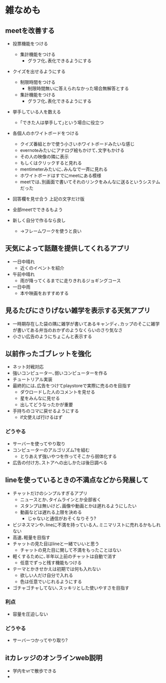 # 雑なめも

## meetを改善する 
* 投票機能をつける
    - 集計機能をつける
        - グラフ化､表化できるようにする
* クイズを出せるようにする
    - 制限時間をつける
        - 制限時間無いに答えられなかった場合無解答とする
    - 集計機能をつける
        - グラフ化､表化できるようにする
* 挙手している人を数える
    - ｢できた人は挙手して｣という場合に役立つ
* 各個人のホワイトボードをつける
    - クイズ番組とかで使う小さいホワイトボードみたいな感じ
    - evernoteみたいにアナログ絵もかけて､文字もかける
    - その人の映像の隣に表示
    - もしくはクリックすると見れる
    - mentimeterみたいに､みんなで一斉に見れる
    - ホワイトボードはすでにmeetにある模様
    - meetでは､別画面で書いてそれのリンクをみんなに送るというシステムだった
    
* 回答欄を見せ合う
    上記の文字だけ版

* 全部meetでできるもよう
* 新しく自分で作るなら良し
    - ->フレームワークを使うと良い

## 天気によって話題を提供してくれるアプリ
* 一日中晴れ
    - 近くのイベントを紹介
* 午前中晴れ
    - 雨が降ってくるまでに走りきれるジョギングコース
* 一日中雨
    - 本や映画をおすすめする

## 見るたびにさりげない雑学を表示する天気アプリ
* 一時期存在した袋の隅に雑学が書いてあるキャンディ､カップのそこに雑学が書いてある弁当のおかずのようなくらいのさり気なさ
* 小さい広告のようにちょこんと表示する

## 以前作ったゴブレットを強化
* ネット対戦対応
* 強いコンピューター､弱いコンピューターを作る
* チュートリアル実装
* 最終的には､広告をつけてplaystoreで実際に売るのを目指す
    - ダウロードした人のコメントを見せる
    - 星をみんなに見せる
    - 出してどうなったかが重要
* 手持ちのコマに戻せるようにする
    - if文使えば行けるはず
### どうやる
* サーバーを使ってやり取り
* コンピューターのアルゴリズム?を組む
    - とりあえず強いやつを作ってそこから弱体化する
* 広告の付け方､ストアへの出しかたは後日調べる

## lineを使っているときの不満点などから発展して
* チャットだけのシンプルすぎるアプリ
    - ニュースとか､タイムラインとか全部省く
    - スタンプは無いけど､画像や動画とかは遅れるようにしたい
    - 動画などは遅れる上限を決める
        - じゃないと通信がおそくなりそう?
* ビジネスマンや､lineに不満を持っている人､ミニマリストに売れるかもしれない
* 高速､軽量を目指す
* チャットの見た目はlineと一緒でいいと思う
    - チャットの見た目に関して不満をもったことはない
* 軽くするために､半年以上前のチャットは自動で消す
    - 任意でずっと残す機能もつける
* テーマとかきせかえは初期では何も入れない
    - 欲しい人だけ自分で入れる
    - 色は任意でいじれるようにする
* ゴチャゴチャしてない､スッキリとした使いやすさを目指す
### 利点
* 容量を圧迫しない
### どうやる
* サーバーつかってやり取り?

## itカレッジのオンラインweb説明
* 学内をvrで散歩できる
* 